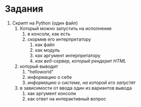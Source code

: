 # Задания

1. Скрипт на Python (один файл)
    1. Который можно запустить на исполнение
        1. в консоли, как есть
        1. скормив его интерпретатору
            1. как файл
            1. как модуль
            1. как аргумент интерпретатору
            1. _как веб-сервер, который рендерит HTML_
    1. который выводит
        1. "helloworld"
        1. информацию о себе
        1. _информацию о системе, на которой его запустят_
    1. в зависимости от ввода один из вариантов вывода
        1. как аргумент консоли
        1. как ответ на интерактивный вопрос
